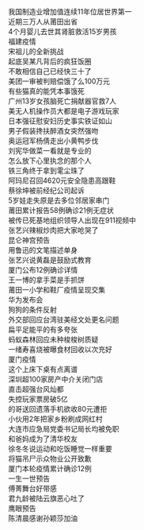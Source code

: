 我国制造业增加值连续11年位居世界第一  
近期三万人从莆田出省  
4个月婴儿去世其肾脏救活15岁男孩  
福建疫情  
宋祖儿的全新挑战  
起底吴某凡背后的疯狂饭圈  
不敢相信自己已经快三十了  
美团一审被判赔偿饿了么100万元  
有些猫真的能凭本事饿死  
广州13岁女孩脑死亡捐献器官救7人  
美无人机操作员大都是电子游戏玩家  
日本强征慰安妇历史事实铁证如山  
男子假装搀扶醉酒女突然强吻  
奥运冠军杨倩走出小黄鸭步伐  
刘宪华做菜一看就是专业的  
怎么放下心里执念的那个人  
铁三角终于拿到雮尘珠了  
阿玛尼召回4620元安全隐患高跟鞋  
蔡徐坤被前经纪公司起诉  
5岁娃走失原是去多位邻居家串门  
莆田累计报告58例确诊21例无症状  
被传已死基地组织领导人出现在911视频中  
张艺兴辣椒炒肉把大家呛哭了  
昆仑神宫预告  
用鲁迅的文笔描述单身  
张艺兴说黄磊是鼓励式教育  
厦门公布12例确诊详情  
王一博的拿手菜是手抓饼  
莆田一小学和鞋厂疫情呈现交集  
华为发布会  
狗狗的条件反射  
外交部回应台湾驻美经文处更名问题  
扁平足能平的有多夸张  
蚂蚁森林回应未种梭梭树质疑  
一绪寿喜烧被曝食材回收以次充好  
厦门疫情  
这个上床下桌有点离谱  
深圳超100家房产中介关闭门店  
直击超强台风灿都  
失控玩家票房破5亿  
的哥送回遗落手机欲收80元遭拒  
小伙用2年把家乡粉刷成网红村  
大连市应急局党委书记局长均被免职  
和爸妈成为了清华校友  
徐冬冬说运动和吃饭睡觉一样重要  
将猫吊尸示众物业公开致歉  
厦门本轮疫情累计确诊12例  
一生一世预告  
傅菁舞台好带感  
君九龄被陆云旗恶心吐了  
鹰眼预告  
陈清晨感谢孙颖莎加油  
